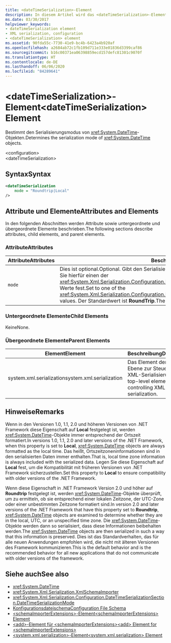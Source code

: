 ```yaml
---
title: <dateTimeSerialization>-Element
description: In diesem Artikel wird das <dateTimeSerialization>-Element beschrieben, das den Serialisierungsmodus von DateTime-Objekten bestimmt.
ms.date: 03/30/2017
helpviewer_keywords:
- dateTimeSerialization element
- XML serialization, configuration
- <dateTimeSerialization> element
ms.assetid: 90fda55c-7730-41e9-bc4b-6423a4b920af
ms.openlocfilehash: a2684ab72c1fb109d711e333e01836d3399caf86
ms.sourcegitcommit: b16c00371ea06398859ecd157defc81301c9070f
ms.translationtype: HT
ms.contentlocale: de-DE
ms.lasthandoff: 06/06/2020
ms.locfileid: "84289641"
---
```

# <a name="datetimeserialization-element"></a><span data-ttu-id="e1957-103">\<dateTimeSerialization>-Element</span><span class="sxs-lookup"><span data-stu-id="e1957-103">\<dateTimeSerialization> Element</span></span>
<span data-ttu-id="e1957-104">Bestimmt den Serialisierungsmodus von <xref:System.DateTime>-Objekten.</span><span class="sxs-lookup"><span data-stu-id="e1957-104">Determines the serialization mode of <xref:System.DateTime> objects.</span></span>  
  
 \<configuration>  
\<dateTimeSerialization>  
  
## <a name="syntax"></a><span data-ttu-id="e1957-105">Syntax</span><span class="sxs-lookup"><span data-stu-id="e1957-105">Syntax</span></span>  
  
```xml  
<dateTimeSerialization  
    mode = "Roundtrip|Local"  
/>  
```  
  
## <a name="attributes-and-elements"></a><span data-ttu-id="e1957-106">Attribute und Elemente</span><span class="sxs-lookup"><span data-stu-id="e1957-106">Attributes and Elements</span></span>  
 <span data-ttu-id="e1957-107">In den folgenden Abschnitten werden Attribute sowie untergeordnete und übergeordnete Elemente beschrieben.</span><span class="sxs-lookup"><span data-stu-id="e1957-107">The following sections describe attributes, child elements, and parent elements.</span></span>  
  
### <a name="attributes"></a><span data-ttu-id="e1957-108">Attribute</span><span class="sxs-lookup"><span data-stu-id="e1957-108">Attributes</span></span>  
  
|<span data-ttu-id="e1957-109">Attribute</span><span class="sxs-lookup"><span data-stu-id="e1957-109">Attributes</span></span>|<span data-ttu-id="e1957-110">Beschreibung</span><span class="sxs-lookup"><span data-stu-id="e1957-110">Description</span></span>|  
|----------------|-----------------|  
|`mode`|<span data-ttu-id="e1957-111">Dies ist optional.</span><span class="sxs-lookup"><span data-stu-id="e1957-111">Optional.</span></span> <span data-ttu-id="e1957-112">Gibt den Serialisierungsmodus an.</span><span class="sxs-lookup"><span data-stu-id="e1957-112">Specifies the serialization mode.</span></span> <span data-ttu-id="e1957-113">Legen Sie hierfür einen der <xref:System.Xml.Serialization.Configuration.DateTimeSerializationSection.DateTimeSerializationMode>-Werte fest.</span><span class="sxs-lookup"><span data-stu-id="e1957-113">Set to one of the <xref:System.Xml.Serialization.Configuration.DateTimeSerializationSection.DateTimeSerializationMode> values.</span></span> <span data-ttu-id="e1957-114">Der Standardwert ist **RoundTrip**.</span><span class="sxs-lookup"><span data-stu-id="e1957-114">The default is **RoundTrip**.</span></span>|  
  
### <a name="child-elements"></a><span data-ttu-id="e1957-115">Untergeordnete Elemente</span><span class="sxs-lookup"><span data-stu-id="e1957-115">Child Elements</span></span>  
 <span data-ttu-id="e1957-116">Keine</span><span class="sxs-lookup"><span data-stu-id="e1957-116">None.</span></span>  
  
### <a name="parent-elements"></a><span data-ttu-id="e1957-117">Übergeordnete Elemente</span><span class="sxs-lookup"><span data-stu-id="e1957-117">Parent Elements</span></span>  
  
|<span data-ttu-id="e1957-118">Element</span><span class="sxs-lookup"><span data-stu-id="e1957-118">Element</span></span>|<span data-ttu-id="e1957-119">Beschreibung</span><span class="sxs-lookup"><span data-stu-id="e1957-119">Description</span></span>|  
|-------------|-----------------|  
|<span data-ttu-id="e1957-120">system.xml.serialization</span><span class="sxs-lookup"><span data-stu-id="e1957-120">system.xml.serialization</span></span>|<span data-ttu-id="e1957-121">Das Element der obersten Ebene zur Steuerung der XML-Serialisierung.</span><span class="sxs-lookup"><span data-stu-id="e1957-121">The top-level element for controlling XML serialization.</span></span>|  
  
## <a name="remarks"></a><span data-ttu-id="e1957-122">Hinweise</span><span class="sxs-lookup"><span data-stu-id="e1957-122">Remarks</span></span>  
 <span data-ttu-id="e1957-123">Wenn in den Versionen 1.0, 1.1, 2.0 und höheren Versionen von .NET Framework diese Eigenschaft auf **Local** festgelegt ist, werden <xref:System.DateTime>-Objekte immer entsprechend der Ortszeit formatiert.</span><span class="sxs-lookup"><span data-stu-id="e1957-123">In versions 1.0, 1.1, 2.0 and later versions of the .NET Framework, when this property is set to **Local**, <xref:System.DateTime> objects are always formatted as the local time.</span></span> <span data-ttu-id="e1957-124">Das heißt, Ortszeitzoneninformationen sind in den serialisierten Daten immer enthalten.</span><span class="sxs-lookup"><span data-stu-id="e1957-124">That is, local time zone information is always included with the serialized data.</span></span> <span data-ttu-id="e1957-125">Legen Sie diese Eigenschaft auf **Local** fest, um die Kompatibilität mit früheren Versionen von .NET Framework sicherzustellen.</span><span class="sxs-lookup"><span data-stu-id="e1957-125">Set this property to **Local** to ensure compatibility with older versions of the .NET Framework.</span></span>  
  
 <span data-ttu-id="e1957-126">Wenn diese Eigenschaft in .NET Framework Version 2.0 und höher auf **Roundtrip** festgelegt ist, werden <xref:System.DateTime>-Objekte überprüft, um zu ermitteln, ob sie entsprechend einer lokalen Zeitzone, der UTC-Zone oder einer unbestimmten Zeitzone formatiert sind.</span><span class="sxs-lookup"><span data-stu-id="e1957-126">In version 2.0 and later versions of the .NET Framework that have this property set to **Roundtrip**, <xref:System.DateTime> objects are examined to determine whether they are in the local, UTC, or an unspecified time zone.</span></span> <span data-ttu-id="e1957-127">Die <xref:System.DateTime>-Objekte werden dann so serialisiert, dass diese Informationen beibehalten werden.</span><span class="sxs-lookup"><span data-stu-id="e1957-127">The <xref:System.DateTime> objects are then serialized in such a way that this information is preserved.</span></span> <span data-ttu-id="e1957-128">Dies ist das Standardverhalten, das für alle neuen Anwendungen empfohlen wird, die nicht mit älteren Versionen des Framework kommunizieren.</span><span class="sxs-lookup"><span data-stu-id="e1957-128">This is the default behavior and is the recommended behavior for all new applications that do not communicate with older versions of the framework.</span></span>  
  
## <a name="see-also"></a><span data-ttu-id="e1957-129">Siehe auch</span><span class="sxs-lookup"><span data-stu-id="e1957-129">See also</span></span>

- <xref:System.DateTime>
- <xref:System.Xml.Serialization.XmlSchemaImporter>
- <xref:System.Xml.Serialization.Configuration.DateTimeSerializationSection.DateTimeSerializationMode>
- [<span data-ttu-id="e1957-130">Konfigurationsdateischema</span><span class="sxs-lookup"><span data-stu-id="e1957-130">Configuration File Schema</span></span>](../../framework/configure-apps/file-schema/index.md)
- [<span data-ttu-id="e1957-131">\<schemaImporterExtensions>-Element</span><span class="sxs-lookup"><span data-stu-id="e1957-131">\<schemaImporterExtensions> Element</span></span>](schemaimporterextensions-element.md)
- [<span data-ttu-id="e1957-132">\<add>-Element für \<schemaImporterExtensions></span><span class="sxs-lookup"><span data-stu-id="e1957-132">\<add> Element for \<schemaImporterExtensions></span></span>](add-element-for-schemaimporterextensions.md)
- [<span data-ttu-id="e1957-133">\<system.xml.serialization>-Element</span><span class="sxs-lookup"><span data-stu-id="e1957-133">\<system.xml.serialization> Element</span></span>](system-xml-serialization-element.md)
